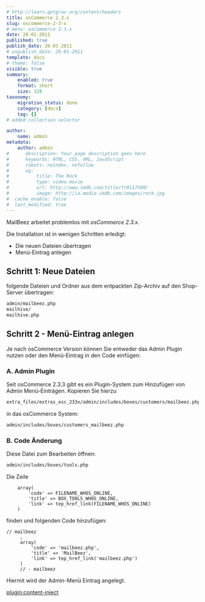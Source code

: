 ```yaml
---
# http://learn.getgrav.org/content/headers
title: osCommerce 2.3.x
slug: oscommerce-2-3-x
# menu: osCommerce 2.3.x
date: 26-01-2011
published: true
publish_date: 26-01-2011
# unpublish_date: 26-01-2011
template: docs
# theme: false
visible: true
summary:
    enabled: true
    format: short
    size: 128
taxonomy:
    migration_status: done
    category: [docs]
    tag: []
# added collection selector

author:
    name: admin
metadata:
    author: admin
#      description: Your page description goes here
#      keywords: HTML, CSS, XML, JavaScript
#      robots: noindex, nofollow
#      og:
#          title: The Rock
#          type: video.movie
#          url: http://www.imdb.com/title/tt0117500/
#          image: http://ia.media-imdb.com/images/rock.jpg
#  cache_enable: false
#  last_modified: true
---
```


MailBeez arbeitet problemlos mit *osCommerce 2.3.x*.


Die Installation ist in wenigen Schritten erledigt:
- Die neuen Dateien übertragen
- Menü-Eintrag anlegen



## Schritt 1: Neue Dateien

folgende Dateien und Ordner aus dem entpackten Zip-Archiv auf den Shop-Server übertragen:


```bash
admin/mailbeez.php
mailhive/
mailhive.php


```


## Schritt 2 - Menü-Eintrag anlegen

Je nach osCommerce Version können Sie entweder das Admin Plugin nutzen oder den Menü-Eintrag in den Code einfügen:

### A. Admin Plugin

Seit osCommerce 2.3.3 gibt es ein Plugin-System zum Hinzufügen von Admin Menü-Einträgen. Kopieren Sie hierzu

```bash
extra_files/extras_osc_233x/admin/includes/boxes/customers/mailbeez.php
```

in das osCommerce System:

```bash
admin/includes/boxes/customers_mailbeez.php
```


### B. Code Änderung

Diese Datei zum Bearbeiten öffnen:

```bash
admin/includes/boxes/tools.php
```

Die Zeile

```
    array(
        'code' => FILENAME_WHOS_ONLINE,
        'title' => BOX_TOOLS_WHOS_ONLINE,
        'link' => tep_href_link(FILENAME_WHOS_ONLINE)
    )
```

finden und folgenden Code hinzufügen:

```
// mailbeez
     ,
     array(
         'code' => 'mailbeez.php',
         'title' => 'MailBeez',
         'link' => tep_href_link('mailbeez.php')
     )
     // - mailbeez
```


Hiermit wird der Admin-Menü Eintrag angelegt.


[plugin:content-inject](/content_blocks/run_installer)

